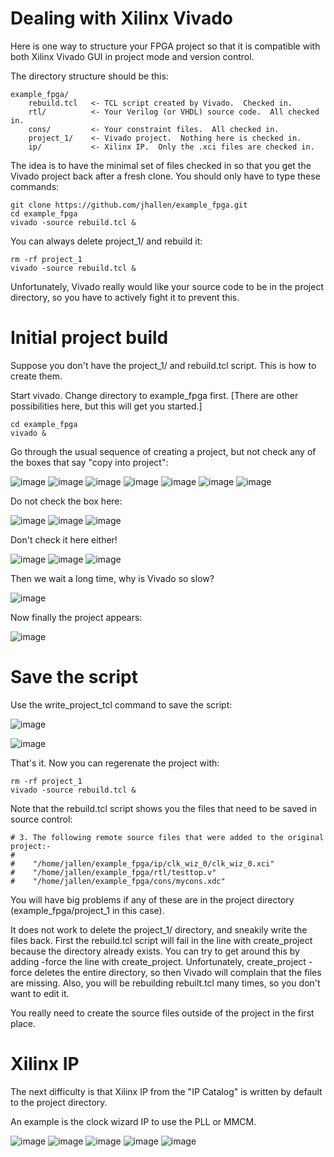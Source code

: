 # Dealing with Xilinx Vivado

Here is one way to structure your FPGA project so that it is compatible with
both Xilinx Vivado GUI in project mode and version control.

The directory structure should be this:

    example_fpga/
        rebuild.tcl   <- TCL script created by Vivado.  Checked in.
        rtl/          <- Your Verilog (or VHDL) source code.  All checked in.
        cons/         <- Your constraint files.  All checked in.
        project_1/    <- Vivado project.  Nothing here is checked in.
        ip/           <- Xilinx IP.  Only the .xci files are checked in.

The idea is to have the minimal set of files checked in so that you get the
Vivado project back after a fresh clone.  You should only have to type these
commands:

    git clone https://github.com/jhallen/example_fpga.git
    cd example_fpga
    vivado -source rebuild.tcl &

You can always delete project_1/ and rebuild it:

    rm -rf project_1
    vivado -source rebuild.tcl &

Unfortunately, Vivado really would like your source code to be in the
project directory, so you have to actively fight it to prevent this.

# Initial project build

Suppose you don't have the project_1/ and rebuild.tcl script.  This is how
to create them.

Start vivado.  Change directory to example_fpga first. [There are other
possibilities here, but this will get you started.]

    cd example_fpga
    vivado &

Go through the usual sequence of creating a project, but not check any of
the boxes that say "copy into project":

![image](create_1.png)
![image](create_2.png)
![image](create_3.png)
![image](create_4.png)
![image](create_5.png)
![image](create_6.png)
![image](create_7.png)

Do not check the box here:

![image](create_8.png)
![image](create_9.png)
![image](create_10.png)

Don't check it here either!

![image](create_11.png)
![image](create_12.png)
![image](create_13.png)

Then we wait a long time, why is Vivado so slow?

![image](create_14.png)

Now finally the project appears:

![image](create_15.png)

# Save the script

Use the write_project_tcl command to save the script:

![image](writetcl.png)

![image](writetcl_1.png)

That's it.  Now you can regerenate the project with:

    rm -rf project_1
    vivado -source rebuild.tcl &

Note that the rebuild.tcl script shows you the files that need to be saved
in source control:

    # 3. The following remote source files that were added to the original project:-
    #
    #    "/home/jallen/example_fpga/ip/clk_wiz_0/clk_wiz_0.xci"
    #    "/home/jallen/example_fpga/rtl/testtop.v"
    #    "/home/jallen/example_fpga/cons/mycons.xdc"

You will have big problems if any of these are in the project directory
(example_fpga/project_1 in this case).

It does not work to delete the project_1/ directory, and sneakily write the
files back.  First the rebuild.tcl script will fail in the line with
create_project because the directory already exists.  You can try to get
around this by adding -force the line with create_project.  Unfortunately,
create_project -force deletes the entire directory, so then Vivado will
complain that the files are missing.  Also, you will be rebuilding
rebuilt.tcl many times, so you don't want to edit it.

You really need to create the source files outside of the project in the
first place.

# Xilinx IP

The next difficulty is that Xilinx IP from the "IP Catalog" is written by
default to the project directory.

An example is the clock wizard IP to use the PLL or MMCM.

![image](ip1.png)
![image](ip2.png)
![image](ip3.png)
![image](ip4.png)
![image](ip5.png)
